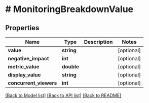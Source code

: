 # # MonitoringBreakdownValue

## Properties

Name | Type | Description | Notes
------------ | ------------- | ------------- | -------------
**value** | **string** |  | [optional]
**negative_impact** | **int** |  | [optional]
**metric_value** | **double** |  | [optional]
**display_value** | **string** |  | [optional]
**concurrent_viewers** | **int** |  | [optional]

[[Back to Model list]](../../README.md#models) [[Back to API list]](../../README.md#endpoints) [[Back to README]](../../README.md)
